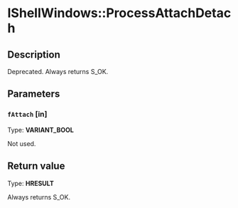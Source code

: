 # IShellWindows::ProcessAttachDetach

## Description

Deprecated. Always returns S_OK.

## Parameters

### `fAttach` [in]

Type: **VARIANT_BOOL**

Not used.

## Return value

Type: **HRESULT**

Always returns S_OK.